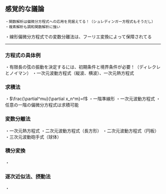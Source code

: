 # 

## 感覚的な議論

    ・関数解析は偏微分方程式への応用を見据えてる！（シュレディンガー方程式もそうだし）
    ・複素解析も調和関数解析に強い

・線形偏微分方程式での変数分離法は、フーリエ変換によって保障されてる

---

### 方程式の具体例

・有限長の弦の振動を決定するには、初期条件と境界条件が必要！（ディレクレとノイマン）
・一次元波動方程式（縦波、横波）、一次元熱方程式

### 求積法

・$\frac{\partial^mu}{\partial x_n^m}=f$
・一階準線形
・一次元波動方程式
・任意の一階の偏微分方程式は求積可能

### 変数分離法

・一次元熱方程式
・二次元波動方程式（長方形）
・二次元波動方程式（円板）
・三次元波動砲手式（球体）



### 積分変換

・

### 逐次近似法、摂動法

・
